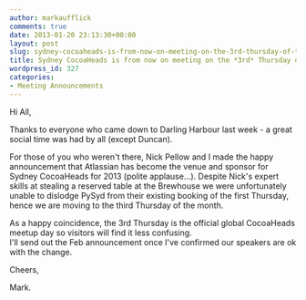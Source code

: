 ```yaml
---
author: markaufflick
comments: true
date: 2013-01-20 23:13:30+00:00
layout: post
slug: sydney-cocoaheads-is-from-now-on-meeting-on-the-3rd-thursday-of-the-month
title: Sydney CocoaHeads is from now on meeting on the *3rd* Thursday of the month
wordpress_id: 327
categories:
- Meeting Announcements
---
```


Hi All,




Thanks to everyone who came down to Darling Harbour last week - a great social time was had by all (except Duncan).




For those of you who weren't there, Nick Pellow and I made the happy announcement that Atlassian has become the venue and sponsor for Sydney CocoaHeads for 2013 (polite applause...). Despite Nick's expert skills at stealing a reserved table at the Brewhouse we were unfortunately unable to dislodge PySyd from their existing booking of the first Thursday, hence we are moving to the third Thursday of the month.




As a happy coincidence, the 3rd Thursday is the official global CocoaHeads meetup day so visitors will find it less confusing.  
I'll send out the Feb announcement once I've confirmed our speakers are ok with the change.




Cheers,




Mark.
